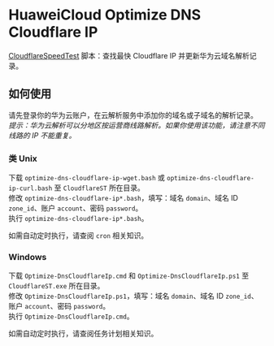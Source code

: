 # HuaweiCloud Optimize DNS Cloudflare IP
[CloudflareSpeedTest](https://github.com/XIU2/CloudflareSpeedTest) 脚本：查找最快 Cloudflare IP 并更新华为云域名解析记录。

## 如何使用
请先登录你的华为云账户，在云解析服务中添加你的域名或子域名的解析记录。  
_提示：华为云解析可以分地区按运营商线路解析。如果你使用该功能，请注意不同线路的 IP 不能重复。_

### 类 Unix
下载 `optimize-dns-cloudflare-ip-wget.bash` 或 `optimize-dns-cloudflare-ip-curl.bash` 至 `CloudflareST` 所在目录。  
修改 `optimize-dns-cloudflare-ip*.bash`，填写：域名 `domain`、域名 ID `zone_id`、账户 `account`、密码  `password`。  
执行 `optimize-dns-cloudflare-ip*.bash`。

如需自动定时执行，请查阅 `cron` 相关知识。

### Windows
下载 `Optimize-DnsCloudflareIp.cmd` 和 `Optimize-DnsCloudflareIp.ps1` 至 `CloudflareST.exe` 所在目录。  
修改 `Optimize-DnsCloudflareIp.ps1`，填写：域名 `domain`、域名 ID `zone_id`、账户 `account`、密码  `password`。  
执行 `Optimize-DnsCloudflareIp.cmd`。

如需自动定时执行，请查阅任务计划相关知识。
